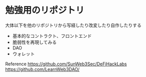 # 勉強用のリポジトリ
大体以下を他のリポジトリから写経したり改変したり自作したりする
- 基本的なコントラクト、フロントエンド
- 脆弱性を再現してみる
- DAO
- ウォレット

Reference
https://github.com/SunWeb3Sec/DeFiHackLabs
https://github.com/LearnWeb3DAO/
